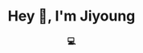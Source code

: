 <h1 align="center">Hey 👋, I'm Jiyoung</h1>
<h3 align="center">💻</h3>
<!--
**jy-ko/jy-ko** is a ✨ _special_ ✨ repository because its `README.md` (this file) appears on your GitHub profile.

Here are some ideas to get you started:
- 🔭 I’m currently working on ...

-->

- 🌱 I’m currently learning **ReactJS**, **Ruby on Rails**
- 👨‍💻 Check out my personal portfolio: [https://jy-ko.github.io/](https://jy-ko.github.io)
- 📫 How to reach me: 
- ⚡ Fun fact: ...


![Jiyoung's GitHub stats](https://github-readme-stats.vercel.app/api?username=jy-ko&count_private=true&show_icons=true&theme=tokyonight)

